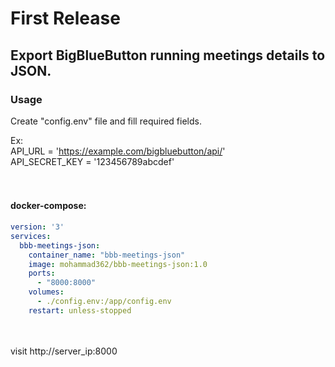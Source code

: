 # First Release

## Export BigBlueButton running meetings details to JSON.

### Usage

Create "config.env" file and fill required fields.  

Ex:  
API_URL = 'https://example.com/bigbluebutton/api/'  
API_SECRET_KEY = '123456789abcdef'  
<br /><br />
#### docker-compose:
```yaml
version: '3' 
services: 
  bbb-meetings-json:
    container_name: "bbb-meetings-json"
    image: mohammad362/bbb-meetings-json:1.0
    ports:
      - "8000:8000"
    volumes:
      - ./config.env:/app/config.env
    restart: unless-stopped
```
<br /><br />
visit http://server_ip:8000
